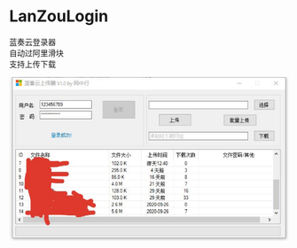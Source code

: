 # LanZouLogin
蓝奏云登录器  
自动过阿里滑块  
支持上传下载  

![image](https://github.com/laomms/LanZouLogin/blob/main/111.jpg)   
